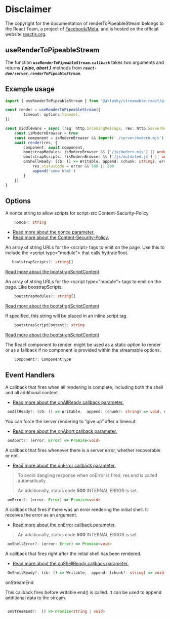 # Disclaimer

The copyright for the documentation of renderToPipeableStream belongs to the React Team, a project of [Facebook/Meta](https://opensource.fb.com/), and is hosted on the official website [reactjs.org](https://reactjs.org).

## useRenderToPipeableStream

The function ***`useRenderToPipeableStream.callback`*** takes two arguments and returns ***{ pipe, abort }*** methods from  ***`react-dom/server.renderToPipeableStream`***.

## Example usage

```typescript
import { useRenderToPipeableStream } from '@aklesky/streamable-react/pipeable/render.js'

const render = useRenderToPipeableStream({
        timeout: options.timeout,
})

const middleware = async (req: http.IncomingMessage, res: http.ServerResponse) => {
    const isModernBrowser = true
    const component = isModernBrowser && import('./server/modern.mjs') || import('./server/outdated.js')
    await render(res, {
        component: await component,
        bootstrapModules: isModernBrowser && ['/js/modern.mjs'] || undefined,
        bootstrapScripts: !isModernBrowser && ['/js/outdated.js'] || undefined
        onShellReady: (cb: () => Writable, append: (chunk: string), error?: Error) {
            res.statusCode = error && 500 || 200
            append('some html')
        }
    })
}

```

## Options

A nonce string to allow scripts for script-src Content-Security-Policy.

```typescript
    nonce?: string
```

- [Read more about the nonce parameter.](https://beta.reactjs.org/reference/react-dom/server/renderToPipeableStream#parameters)
- [Read more about the Content-Security-Policy.](https://developer.mozilla.org/en-US/docs/Web/HTTP/Headers/Content-Security-Policy/script-src)

An array of string URLs for the \<script\> tags to emit on the page.
Use this to include the \<script type="module\"\> that calls hydrateRoot.

 ```typescript
    bootstrapScripts?: string[]
```

[Read more about the bootstrapScriptContent](https://beta.reactjs.org/reference/react-dom/server/renderToPipeableStream#parameters)

An array of string URLs for the \<script type="module"\> tags to emit on the page.
Like boostrapScripts.

```typescript
    bootstrapModules?: string[]
```

[Read more about the bootstrapScriptContent](https://beta.reactjs.org/reference/react-dom/server/renderToPipeableStream#parameters)

If specified, this string will be placed in an inline script tag.

```typescript
    bootstrapScriptContent?: string
```

[Read more about the bootstrapScriptContent](https://beta.reactjs.org/reference/react-dom/server/renderToPipeableStream#parameters)

The React component to render. might be used as a static option to render or as a fallback if no component is provided within the streamable options.

```typescript
    component?: ComponentType
```

## Event Handlers

A callback that fires when all rendering is complete, including both the shell and all additional content.

- [Read more about the onAllReady callback parameter.](https://beta.reactjs.org/reference/react-dom/server/renderToPipeableStream#aborting-server-rendering)

```typescript
 onAllReady?: (cb: () => Writable,  append: (chunk?: string) => void, error?: Error) => Promise<void>
```

You can force the server rendering to “give up” after a timeout:

- [Read more about the onAbort callback parameter.](https://beta.reactjs.org/reference/react-dom/server/renderToPipeableStream#aborting-server-rendering)

```typescript
 onAbort?: (error: Error) => Promise<void>
```

 A callback that fires whenever there is a server error, whether recoverable or not.

- [Read more about the onError callback parameter.](https://beta.reactjs.org/reference/react-dom/server/renderToPipeableStream#parameters)

> To avoid dangling response when onError is fired, res.end is called automatically
>
> An additionally, status code ***500*** INTERNAL ERROR is set.

```typescript
 onError?: (error: Error) => Promise<void>
```

A callback that fires if there was an error rendering the initial shell. It receives the error as an argument.

- [Read more about the onError callback parameter.](https://beta.reactjs.org/reference/react-dom/server/renderToPipeableStream#parameters)

> An additionally, status code ***500*** INTERNAL ERROR is set.

```typescript
 onShellError?: (error: Error) => Promise<void>
```

A callback that fires right after the initial shell has been rendered.

- [Read more about the onShellReady callback parameter.](https://beta.reactjs.org/reference/react-dom/server/renderToPipeableStream#parameters)

```typescript
 OnShellReady?: (cb: () => Writable,  append: (chunk?: string) => void, error?: Error) => Promise<void>
```

onStreamEnd

This callback fires before writable.end() is called. It can be used to append additional data to the stream.

```typescript

 onStreamEnd?:  () => Promise<string | void>
```
